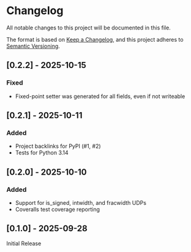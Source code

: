 # Changelog

All notable changes to this project will be documented in this file.

The format is based on [Keep a Changelog](https://keepachangelog.com/en/1.1.0/),
and this project adheres to [Semantic Versioning](https://semver.org/spec/v2.0.0.html).

## [0.2.2] - 2025-10-15

### Fixed

- Fixed-point setter was generated for all fields, even if not writeable

## [0.2.1] - 2025-10-11

### Added

- Project backlinks for PyPI (#1, #2)
- Tests for Python 3.14

## [0.2.0] - 2025-10-10

### Added

- Support for is_signed, intwidth, and fracwidth UDPs
- Coveralls test coverage reporting

## [0.1.0] - 2025-09-28

Initial Release
